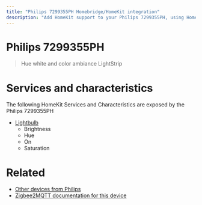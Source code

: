 ```yaml
---
title: "Philips 7299355PH Homebridge/HomeKit integration"
description: "Add HomeKit support to your Philips 7299355PH, using Homebridge, Zigbee2MQTT and homebridge-z2m."
---
```

<!---
This file has been GENERATED using src/docgen/docgen.ts
DO NOT EDIT THIS FILE MANUALLY!
-->
# Philips 7299355PH
> Hue white and color ambiance LightStrip


# Services and characteristics
The following HomeKit Services and Characteristics are exposed by
the Philips 7299355PH

* [Lightbulb](../../light.md)
  * Brightness
  * Hue
  * On
  * Saturation


# Related
* [Other devices from Philips](../index.md#philips)
* [Zigbee2MQTT documentation for this device](https://www.zigbee2mqtt.io/devices/7299355PH.html)